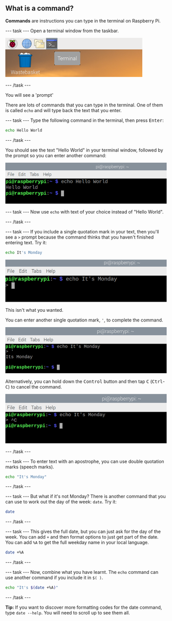 ## What is a command?

**Commands** are instructions you can type in the terminal on Raspberry Pi. 

--- task ---
Open a terminal window from the taskbar.

![terminal icon](images/command-terminal.png)

--- /task ---

You will see a 'prompt'

There are lots of commands that you can type in the terminal. One of them is called `echo` and will type back the text that you enter. 

--- task ---
Type the following command in the terminal, then press <kbd>Enter</kbd>:

```bash
echo Hello World
```
--- /task ---

You should see the text "Hello World" in your terminal window, followed by the prompt so you can enter another command:

![Echo output](images/command-hello-world-output.png)

--- task ---
Now use `echo` with text of your choice instead of "Hello World". 

--- /task ---

--- task ---
If you include a single quotation mark in your text, then you'll see a `>` prompt because the command thinks that you haven't finished entering text. Try it:

```bash
echo It's Monday
```

![prompt](images/command-prompt.png)

This isn't what you wanted.

You can enter another single quotation mark, `'`, to complete the command. 

![prompt](images/monday_apostophe.png)

Alternatively, you can hold down the <kbd>Control</kbd> button and then tap <kbd>C</kbd> (<kbd>Ctrl</kbd>-<kbd>C</kbd>) to cancel the command. 

![prompt](images/monday_controlC.png)

--- /task ---

--- task ---
To enter text with an apostrophe, you can use double quotation marks (speech marks).

```bash
echo "It's Monday"
```

--- /task ---

--- task ---
But what if it's not Monday? There is another command that you can use to work out the day of the week: `date`. Try it: 

```bash
date
```
--- /task ---

--- task ---
This gives the full date, but you can just ask for the day of the week. You can add `+` and then format options to just get part of the date. You can add `%A` to get the full weekday name in your local language.

```bash
date +%A
```
--- /task ---

--- task ---
Now, combine what you have learnt. The `echo` command can use another command if you include it in `$( )`. 

```bash
echo "It's $(date +%A)"
```
--- /task ---

**Tip:** If you want to discover more formatting codes for the date command, type `date --help`. You will need to scroll up to see them all.

